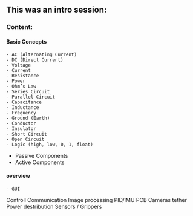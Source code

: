 ## This was an intro session:

### Content:
#### Basic Concepts
    - AC (Alternating Current)
    - DC (Direct Current)
    - Voltage
    - Current
    - Resistance
    - Power
    - Ohm’s Law
    - Series Circuit
    - Parallel Circuit
    - Capacitance
    - Inductance
    - Frequency
    - Ground (Earth)
    - Conductor
    - Insulator
    - Short Circuit
    - Open Circuit
    - Logic (high, low, 0, 1, float)
  - Passive Components
  - Active Components
#### overview
    - GUI
Controll
Communication
Image processing
PID/IMU
PCB
Cameras
tether
Power destribution
Sensors / Grippers